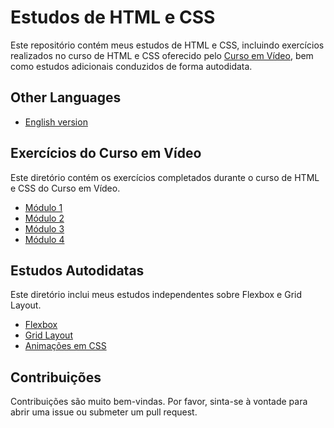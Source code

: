 # Estudos de HTML e CSS

Este repositório contém meus estudos de HTML e CSS, incluindo exercícios realizados no curso de HTML e CSS oferecido pelo [Curso em Vídeo](https://www.cursoemvideo.com/), bem como estudos adicionais conduzidos de forma autodidata.

## Other Languages

- [English version](README.md)

## Exercícios do Curso em Vídeo

Este diretório contém os exercícios completados durante o curso de HTML e CSS do Curso em Vídeo.

- [Módulo 1](módulo%201)
- [Módulo 2](módulo%202)
- [Módulo 3](módulo%203)
- [Módulo 4](módulo%204)

## Estudos Autodidatas

Este diretório inclui meus estudos independentes sobre Flexbox e Grid Layout.

- [Flexbox](Estudos-Independentes/Flexbox)
- [Grid Layout](Estudos-Independentes/Grid)
- [Animações em CSS](Estudos-Independentes/Animações%20css)

## Contribuições

Contribuições são muito bem-vindas. Por favor, sinta-se à vontade para abrir uma issue ou submeter um pull request.